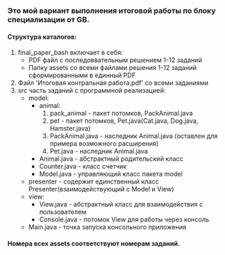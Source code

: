 ### Это мой вариант выполнения итоговой работы по блоку специализации от GB.

#### Структура каталогов:
1. final_paper_bash включает в себя:
    * PDF файл с последоввательным решением 1-12 заданий
    * Папку assets со всеми файлами решения 1-12 заданий сформированными в единный PDF
2. Файл 'Итоговая контральная работа.pdf' со всеми заданиями
3. src часть заданий с программной реализацией:
    * model:
        * animal:
          1. pack_animal - пакет потомков, PackAnimal.java
          2. pet - пакет потомков, Pet.java(Cat.java, Dog.java, Hamster.java)
          3. PackAnimal.java - наследник Animal.java (оставлен для примера возможного расширения)
          4. Pet.java - наследник Animal.java
        * Animal.java - абстрактный родительский класс
        * Counter.java - класс счетчик
        * Model.java - управляющий класс пакета model
    * presenter - содержит единственный класс Presenter(взаимодействующий с Model и View)
    * view:
        * View.java - абстрактный класс для взаимодействия с пользователем
        * Console.java - потомок View для работы через консоль
    * Main.java - точка запуска консольного приложения

#### Номера всех assets соответствуют номерам заданий.